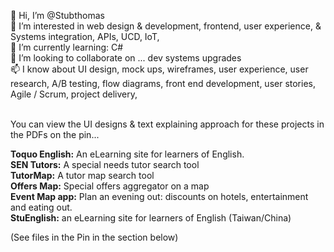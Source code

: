<!--- Stubthomas/Stubthomas is a ✨ special ✨ repository because its `README.md` (this file) appears on your GitHub profile.
You can click the Preview link to take a look at your changes.--->

 👋 Hi, I’m @Stubthomas<br>
 👀 I’m interested in web design & development, frontend, user experience, & Systems integration, APIs, UCD, IoT, <br>
 🌱 I’m currently learning: C# <br>
 💞️ I’m looking to collaborate on ... dev systems upgrades<br>
 📫 I know about UI design, mock ups, wireframes, user experience, user research, A/B testing, flow diagrams, front end development, user stories, Agile / Scrum, project delivery,  

<br>
You can view the UI designs & text explaining approach for these projects in the PDFs on the pin...

<b>Toquo English:</b> An eLearning site for learners of English.<br>
<b>SEN Tutors:</b> A special needs tutor search tool<br>
<b>TutorMap:</b> A tutor map search tool <br>
<b>Offers Map:</b>  Special offers aggregator on a map <br>
<b>Event Map app:</b> Plan an evening out: discounts on hotels, entertainment and eating out. <br>
<b>StuEnglish:</b> an eLearning site for learners of English (Taiwan/China)<br> 
<b> </b>

(See files in the Pin in the section below) 

